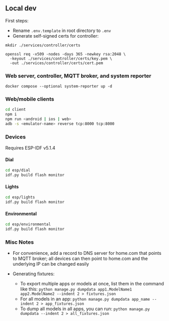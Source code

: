 ## Local dev

First steps:

- Rename `.env.template` in root directory to `.env`
- Generate self-signed certs for controller:

```
mkdir ./services/controller/certs

openssl req -x509 -nodes -days 365 -newkey rsa:2048 \
  -keyout ./services/controller/certs/key.pem \
  -out ./services/controller/certs/cert.pem
```

### Web server, controller, MQTT broker, and system reporter

`docker compose --optional system-reporter up -d`

### Web/mobile clients

```sh
cd client
npm i
npm run <android | ios | web>
adb -s <emulator-name> reverse tcp:8000 tcp:8000
```

### Devices

Requires ESP-IDF v5.1.4

#### Dial

```sh
cd esp/dial
idf.py build flash monitor
```

#### Lights

```sh
cd esp/lights
idf.py build flash monitor
```

#### Environmental

```sh
cd esp/environmental
idf.py build flash monitor
```

### Misc Notes

- For convenience, add a record to DNS server for home.com that points to MQTT broker; all devices can then point to home.com and the underlying IP can be changed easily

- Generating fixtures:
  - To export multiple apps or models at once, list them in the command like this: `python manage.py dumpdata app1.ModelName1 app2.ModelName2 --indent 2 > fixtures.json`
  - For all models in an app: `python manage.py dumpdata app_name --indent 2 > app_fixtures.json`
  - To dump all models in all apps, you can run: `python manage.py dumpdata --indent 2 > all_fixtures.json`

